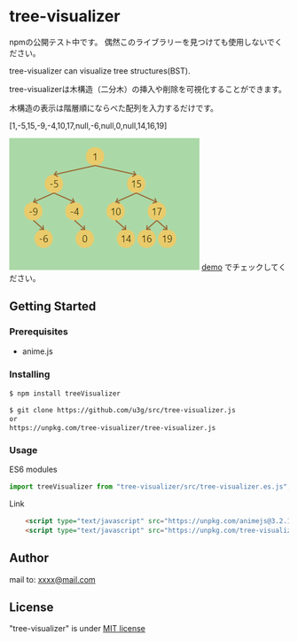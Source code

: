 # tree-visualizer

npmの公開テスト中です。
偶然このライブラリーを見つけても使用しないでください。

tree-visualizer can visualize tree structures(BST).

tree-visualizerは木構造（二分木）の挿入や削除を可視化することができます。

木構造の表示は階層順にならべた配列を入力するだけです。

[1,-5,15,-9,-4,10,17,null,-6,null,0,null,14,16,19]

![test](docs/pics/tree-vizualizer_sample_pic1.png)
[demo](https://nori-ut3g.github.io/tree-visualizer/)
でチェックしてください。

## Getting Started

### Prerequisites
- anime.js 


### Installing

```
$ npm install treeVisualizer
```
```
$ git clone https://github.com/u3g/src/tree-visualizer.js
or
https://unpkg.com/tree-visualizer/tree-visualizer.js
```

### Usage
ES6 modules
```js
import treeVisualizer from "tree-visualizer/src/tree-visualizer.es.js";
```

Link 
```html
    <script type="text/javascript" src="https://unpkg.com/animejs@3.2.1/lib/anime.min.js"></script>
    <script type="text/javascript" src="https://unpkg.com/tree-visualizer@0.0.1/src/tree-visualizer.js"></script>

```


## Author


mail to: xxxx@mail.com

## License

"tree-visualizer" is under [MIT license](https://en.wikipedia.org/wiki/MIT_License)
